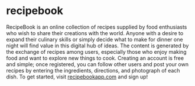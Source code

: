 # recipebook
RecipeBook is an online collection of recipes supplied by food enthusiasts who wish to share their creations with the world. Anyone with a desire to expand their culinary skills or simply decide what to make for dinner one night will find value in this digital hub of ideas. The content is generated by the exchange of recipes among users, especially those who enjoy making food and want to explore new things to cook. Creating an account is free and simple; once registered, you can follow other users and post your own recipes by entering the ingredients, directions, and photograph of each dish. To get started, visit [recipebookapp.com](https://recipebookapp.com) and sign up!
